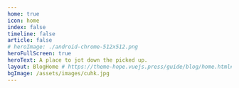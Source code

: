```yaml
---
home: true
icon: home
index: false
timeline: false
article: false
# heroImage: ./android-chrome-512x512.png
heroFullScreen: true
heroText: A place to jot down the picked up.
layout: BlogHome # https://theme-hope.vuejs.press/guide/blog/home.html#blog-style-homepage
bgImage: /assets/images/cuhk.jpg
---
```

